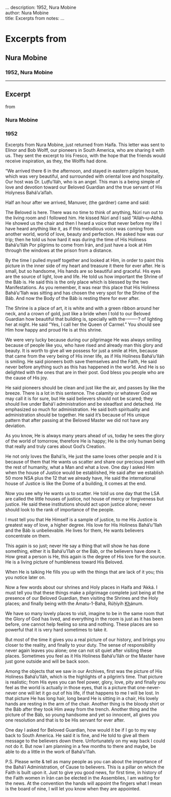 ...
description: 1952, Nura Mobine  
author: Nura Mobine  
title: Excerpts from 
notes:
...


# Excerpts from  
## Nura Mobine  
### 1952, Nura Mobine  

------




## Excerpt  
from

### Nura Mobine

### 1952

Excerpts from Nura Mobine, just returned from Haifa. This letter was sent to Elinor and Bob Wolff, our pioneers in South America, who are sharing it with us. They sent the excerpt to Iris Fresco, with the hope that the friends would receive inspiration, as they, the Wolffs had done.  

“We arrived there 6 in the afternoon, and stayed in eastern pilgrim house, which was very beautiful, and surrounded with oriental love and hospitality. Our host was Dr. Luṭfu’lláh, who is an angel. This man is a being simple of love and devotion toward our Beloved Guardian and the true servant of His Holyness Bahá’u’al1ah.  

Half an hour after we arrived, Manuver, (the gardner) came and said:  

The Beloved is here. There was no time to think of anything, Núrí run out to the living room and I followed him. He kissed Núrí and I said “Alláh–u–Abhá. He showed us the chair and then I heard a voice that never before my life I have heard anything like it, as if this melodious voice was coming from another world, world of love, beauty and perfection. He asked how was our trip; then he told us how hard it was during the time of His Holiness Bahá’u’lláh Por pilgrims to come from Írán, and just have a look at Him through the windows at the prison from a distance.  

By the time I pulled myself together and looked at Him, in order to paint this picture in the inner side of my heart and treasure it there for ever after. He is small, but so handsome, His hands are so beautiful and graceful. His eyes are the source of light, love and life. He told us how important the Shrine of the Báb is. He said this is the only place which is blessed by the two Manifestations. As you remember, it was near this place that His Holiness Bahá’u’1lah was sitting and has chosen the very spot for the Shrine of the Báb. And now the Body of the Báb is resting there for ever after.  

The Shrine is a place of art, it is white and with a green ribbon around her neck, and a crown of gold, just like a bride when I told to our Beloved Guardian how beautiful that building is, specially with the-——-? of lighting her at night. He said “Yes, I call her the Queen of Carmel.” You should see Him how happy and proud He is at this shrine.  

We were very lucky because during our pilgrimage He was always smiling because of people like you, who have rised and already man this glory and beauty. It is worth to give all we possess for just a smile at Him, because that came from the very being of His inner life, as if His Holiness Bahá’u’lláh is smiling. He said pioneers both save themselves and the Faith, He said never before anything such as this has happened in the wor1d. And He is so delighted with the ones that are in their post. God bless you people who are the cause of His joy.  

He said pioneers should be clean and just like the air, and passes by like the breeze. There is a lot in this sentence. The calamity or whatever God we may call it is for sure, but He said believers should not be scared; they should live under Bahá’í administration and be steadfast and detached. He emphasized so much for administration. He said both spirituality and administration should be together. He said it’s because of His unique pattern that after passing at the Beloved Master we did not have any deviation.  

As you know, He is always many years ahead of us, today he sees the glory of the world of tomorrow, therefore He is happy; He is the only human being that really and truly cares about God’s Creation.  

He not only loves the Bahá’ís, He just the same loves other people and it is because of them that He wants us scatter and share our precious jewel with the rest of humanity, what a Man and what a love. One day I asked Him when the house of Justice would be established, He said after we establish 50 more NSA plus the 12 that we already have, He said the international house of Justice is like the Dome of a building, it comes at the end.  

Now you see why He wants us to scatter. He told us one day that the LSA are called the little houses of justice, not house of mercy or forgiveness but justice. He said these institutions should act upon justice alone; never should look to the rank of importance of the people.  

I must tell you that He Himself is a sample of justice, to me His Justice is greatest way of love, a higher degree. His love for His Holiness Bahá’u’1lah and the Báb is unbelievable. He lives for them, He wants believers concentrate on them.  

This again is so just; never He say a thing that will show he has done something, either it is Bahá’u’l1ah or the Báb, or the believers have done it. How great a person is He, this again is the degree of His love for the source. He is a living picture of humbleness toward His Beloved.  

When He is talking He fills you up with the things that are lack of it you; this you notice later on.  

Now a few words about our shrines and Holy places in Haifa and ‘Akká. I must tell you that these things make a pilgrimage complete just being at the presence of our Beloved Guardian, then visiting the Shrines and the Holy places; and finally being with the Amatu-1-Bahá, Rúḥíyih <u>Kh</u>ánum.  

We have so many lovely places to visit, imagine to be in the same room that the Glory of God has lived, and everything in the room is just as it has been before, one cannot help feeling so sma and nothing. These places are so powerful that it is very hard sometimes to take it.  

But most of the time it gives you a real picture of our history, and brings you closer to the reality, and finally to your duty. The sense of responsibility never again leaves you alone; one can not sit quiet after visiting these places. Sometimes you feel as it His Holiness Bahá’u’lláh or the Master have just gone outside and will be back soon.  

Among the objects that we saw in our Archives, first was the picture of His Holiness Bahá’u’lláh, which is the highlights of a pilgrim’s time. That picture is realistic; from His eyes you can feel power, glory, love, pity and finally you feel as the world is actually in those eyes, that is a picture that one-never- never one will let it go out of his life, if that happens to me I will be lost. In that picture He has long hair, long beard He is sitting in a chair, His lovely hands are resting in the arm of the chair. Another thing is the bloody shirt or the Báb after they took Him away from the trench. Another thing and the picture of the Báb, so young handsome and yet so innocent, all gives you one resolution and that is to be His servant for ever after.  

One day I asked for Beloved Guardian, how would it be if I go to my way back to South America. He said it is fine, and He told to give all them message to the believers down there. Unfortunately on my way back I could not do it. But now I am planning in a few months to there and maybe, be able to do a little in the work of Bahá’u’l1ah.  

P.S. Please write & tell as many people as you can about the importance of the Bahá’í Administration, of Cause to believers. This is a pillar on which the Faith is built upon it. Just to give you good news, for first time, in history of the Faith women in Írán can be elected in the Assemblies, I am waiting for the news. At the convention the hands will appoint the fingers what I mean is the board of nine, I will let you know when they are appointed.
